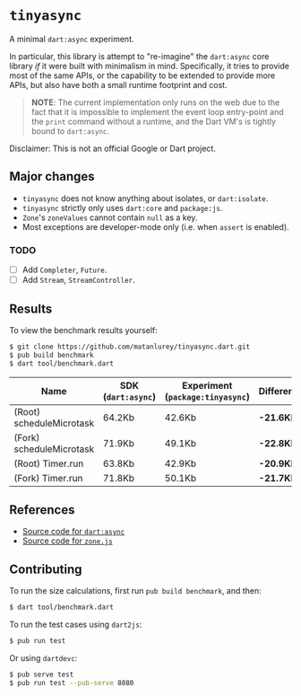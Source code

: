 # `tinyasync`

A minimal `dart:async` experiment.

In particular, this library is attempt to "re-imagine" the `dart:async` core
library _if_ it were built with minimalism in mind. Specifically, it tries to
provide most of the same APIs, or the capability to be extended to provide more
APIs, but also have both a small runtime footprint and cost.

> **NOTE**: The current implementation only runs on the web due to the fact
that it is impossible to implement the event loop entry-point and the `print`
command without a runtime, and the Dart VM's is tightly bound to `dart:async`.

Disclaimer: This is not an official Google or Dart project.

## Major changes
* `tinyasync` does not know anything about isolates, or `dart:isolate`.
* `tinyasync` strictly only uses `dart:core` and `package:js`.
* `Zone`'s `zoneValues` cannot contain `null` as a key.
* Most exceptions are developer-mode only (i.e. when `assert` is enabled).

### TODO
* [ ] Add `Completer`, `Future`.
* [ ] Add `Stream`, `StreamController`.

## Results
To view the benchmark results yourself:

```bash
$ git clone https://github.com/matanlurey/tinyasync.dart.git
$ pub build benchmark
$ dart tool/benchmark.dart
```

| Name                            | SDK (`dart:async`)  | Experiment (`package:tinyasync`) | Difference  |
| ------------------------------- | ------------------- | -------------------------------- | ----------- |
| (Root) scheduleMicrotask        | 64.2Kb              | 42.6Kb                           | **-21.6Kb** |
| (Fork) scheduleMicrotask        | 71.9Kb              | 49.1Kb                           | **-22.8Kb** |
| (Root) Timer.run                | 63.8Kb              | 42.9Kb                           | **-20.9Kb** |
| (Fork) Timer.run                | 71.8Kb              | 50.1Kb                           | **-21.7Kb** |

## References
* [Source code for `dart:async`](https://github.com/dart-lang/sdk/tree/master/sdk/lib/async)
* [Source code for `zone.js`](https://github.com/angular/zone.js/)

## Contributing
To run the size calculations, first run `pub build benchmark`, and then:

```bash
$ dart tool/benchmark.dart
```

To run the test cases using `dart2js`:

```bash
$ pub run test
```

Or using `dartdevc`:

```bash
$ pub serve test
$ pub run test --pub-serve 8080
```
